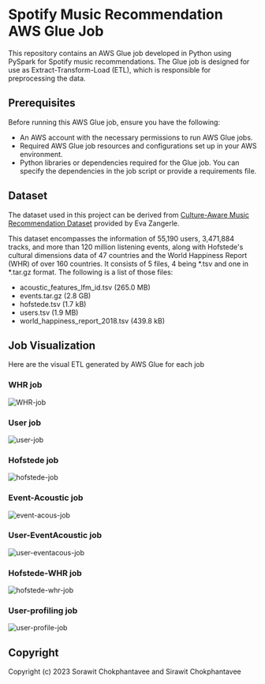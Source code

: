 # Spotify Music Recommendation AWS Glue Job

This repository contains an AWS Glue job developed in Python using PySpark for Spotify music recommendations. The Glue job is designed for use as Extract-Transform-Load (ETL), which is responsible for preprocessing the data.

## Prerequisites

Before running this AWS Glue job, ensure you have the following:

- An AWS account with the necessary permissions to run AWS Glue jobs.
- Required AWS Glue job resources and configurations set up in your AWS environment.
- Python libraries or dependencies required for the Glue job. You can specify the dependencies in the job script or provide a requirements file.

## Dataset
The dataset used in this project can be derived from [Culture-Aware Music Recommendation Dataset](https://zenodo.org/records/3477842) provided by Eva Zangerle.

This dataset encompasses the information of 55,190 users, 3,471,884 tracks, and more than 120 million listening events, along with Hofstede's cultural dimensions data of 47 countries and the World Happiness Report (WHR) of over 160 countries. It consists of 5 files, 4 being *.tsv and one in *.tar.gz format. The following is a list of those files:
- acoustic_features_lfm_id.tsv (265.0 MB)
- events.tar.gz (2.8 GB)
- hofstede.tsv (1.7 kB)
- users.tsv (1.9 MB)
- world_happiness_report_2018.tsv (439.8 kB)


## Job Visualization
Here are the visual ETL generated by AWS Glue for each job 
### WHR job
![WHR-job](https://github.com/SorawitChok/AWS-Glue-data-preprocess/assets/52538051/3f0c7283-924b-401b-959f-b1cf8be8fbbd)

### User job
![user-job](https://github.com/SorawitChok/AWS-Glue-data-preprocess/assets/52538051/51fa0e82-3755-4bd4-84fb-5044ca6bd64f)

### Hofstede job
![hofstede-job](https://github.com/SorawitChok/AWS-Glue-data-preprocess/assets/52538051/e0cfc062-a78a-4dce-82a8-5fbb608cfe28)

### Event-Acoustic job 
![event-acous-job](https://github.com/SorawitChok/AWS-Glue-data-preprocess/assets/52538051/5bcc1487-fe82-4205-9247-77c8de421c46)

### User-EventAcoustic job
![user-eventacous-job](https://github.com/SorawitChok/AWS-Glue-data-preprocess/assets/52538051/2e33cdc4-3686-4a43-a6ac-1b96d29892a2)

### Hofstede-WHR job
![hofstede-whr-job](https://github.com/SorawitChok/AWS-Glue-data-preprocess/assets/52538051/f2747dc2-afe3-4e2d-98c2-1741c00417dd)

### User-profiling job
![user-profile-job](https://github.com/SorawitChok/AWS-Glue-data-preprocess/assets/52538051/4ec526e5-6442-42a5-afa3-72b90bcfa512)


## Copyright
Copyright (c) 2023 Sorawit Chokphantavee and Sirawit Chokphantavee
